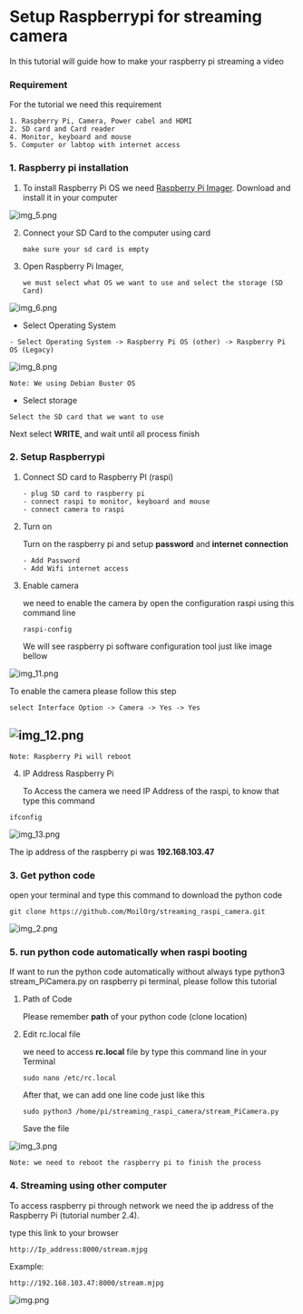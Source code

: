 # Setup Raspberrypi for streaming camera
In this tutorial will guide how to make your raspberry pi streaming a video

### Requirement
For the tutorial we need this requirement

    1. Raspberry Pi, Camera, Power cabel and HDMI
    2. SD card and Card reader
    4. Monitor, keyboard and mouse
    5. Computer or labtop with internet access

### 1. Raspberry pi installation
1. To install Raspberry Pi OS we need [Raspberry Pi Imager](https://www.raspberrypi.com/software/). Download and install it in your computer

![img_5.png](assets/img_5.png)

2. Connect your SD Card to the computer using card
    ```text
    make sure your sd card is empty
    ```
3. Open Raspberry Pi Imager, 
   ```text
   we must select what OS we want to use and select the storage (SD Card)
   ```

![img_6.png](assets/img_6.png)

  - Select Operating System
    
   ```text
   - Select Operating System -> Raspberry Pi OS (other) -> Raspberry Pi OS (Legacy) 
   ```
   
![img_8.png](assets/img_8.png)
   ```
   Note: We using Debian Buster OS
   ```
  - Select storage
   ```
   Select the SD card that we want to use
   ```

Next select **WRITE**, and wait until all process finish

### 2. Setup Raspberrypi
1. Connect SD card to Raspberry PI (raspi)
   ```text
   - plug SD card to raspberry pi 
   - connect raspi to monitor, keyboard and mouse
   - connect camera to raspi 
   ```
2. Turn on
   
   Turn on the raspberry pi and setup **password** and **internet connection**
   ```text
   - Add Password
   - Add Wifi internet access
   ```

3. Enable camera
   
   we need to enable the camera by open the configuration raspi using this command line

   ```commandline
   raspi-config
   ```
   We will see raspberry pi software configuration tool just like image bellow

![img_11.png](assets/img_11.png)
   
   To enable the camera please follow this step

   ```
   select Interface Option -> Camera -> Yes -> Yes
   ```
![img_12.png](assets/img_12.png)
---
```
Note: Raspberry Pi will reboot
```
4. IP Address Raspberry Pi
   
   To Access the camera we need IP Address of the raspi, to know that type this command
```text
ifconfig
```

![img_13.png](assets/img_13.png)

The ip address of the raspberry pi was **192.168.103.47**

### 3. Get python code

open your terminal and type this command to download the python code
```commandline
git clone https://github.com/MoilOrg/streaming_raspi_camera.git 
```
![img_2.png](assets/img_2.png)

### 5. run python code automatically when raspi booting

   If want to run the python code automatically without always type python3 stream_PiCamera.py on raspberry pi terminal, please follow this tutorial
1. Path of Code

   Please remember **path** of your python code (clone location)

2. Edit rc.local file
   
   we need to access **rc.local** file by type this command line in your Terminal

   ```commandline
   sudo nano /etc/rc.local
   ```
   After that, we can add one line code just like this
   ```commandline
   sudo python3 /home/pi/streaming_raspi_camera/stream_PiCamera.py
   ```
   Save the file

![img_3.png](assets/img_3.png)

```
Note: we need to reboot the raspberry pi to finish the process
```

### 4. Streaming using other computer 
To access raspberry pi through network we need the ip address of the Raspberry Pi (tutorial number 2.4).

type this link to your browser
```text
http://Ip_address:8000/stream.mjpg
```


Example:
```html
http://192.168.103.47:8000/stream.mjpg
```
![img.png](assets/img.png)
